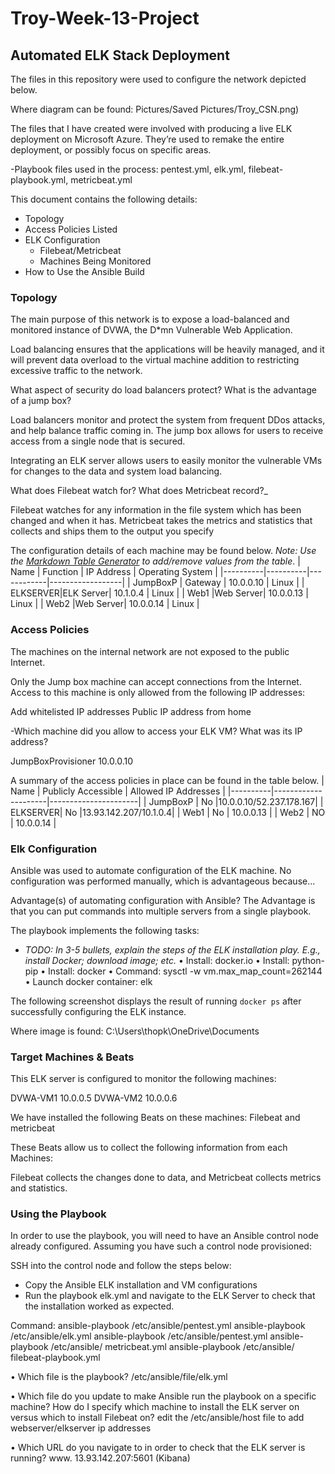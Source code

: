 # Troy-Week-13-Project
## Automated ELK Stack Deployment

The files in this repository were used to configure the network depicted below.

Where diagram can be found: Pictures/Saved Pictures/Troy_CSN.png)

The files that I have created were involved with producing a live ELK deployment on Microsoft Azure. They’re used to remake the entire deployment, or possibly focus on specific areas. 

-Playbook files used in the process: pentest.yml, elk.yml, filebeat-playbook.yml, metricbeat.yml

This document contains the following details:
- Topology
- Access Policies Listed
- ELK Configuration
  - Filebeat/Metricbeat
  - Machines Being Monitored
- How to Use the Ansible Build

### Topology

The main purpose of this network is to expose a load-balanced and monitored instance of DVWA, the D*mn Vulnerable Web Application.

Load balancing ensures that the applications will be heavily managed, and 
it will prevent data overload to the virtual machine addition to restricting excessive traffic to the network.


What aspect of security do load balancers protect? What is the advantage of a jump box?

Load balancers monitor and protect the system from frequent DDos attacks, and help balance traffic coming in. The jump box allows for users to receive access from a single node that is secured.

Integrating an ELK server allows users to easily monitor the vulnerable 
VMs for changes to the data and system load balancing.

What does Filebeat watch for? What does Metricbeat record?_

Filebeat watches for any information in the file system which has been changed and when it has. Metricbeat takes the metrics and statistics that collects and ships them to the output you specify

The configuration details of each machine may be found below.
_Note: Use the [Markdown Table Generator](http://www.tablesgenerator.com/markdown_tables) to add/remove values from the table_.
| Name     | Function | IP Address | Operating System |
|----------|----------|------------|------------------|
| JumpBoxP | Gateway  | 10.0.0.10  | Linux            |
| ELKSERVER|ELK Server| 10.1.0.4   | Linux            |
| Web1     |Web Server| 10.0.0.13  | Linux            |
| Web2     |Web Server| 10.0.0.14  | Linux            |

### Access Policies

The machines on the internal network are not exposed to the public Internet. 

Only the Jump box machine can accept connections from the Internet. Access to this machine is only allowed from the following IP addresses:

Add whitelisted IP addresses Public IP address from home

-Which machine did you allow to access your ELK VM? What was its IP address?

JumpBoxProvisioner 10.0.0.10

A summary of the access policies in place can be found in the table below.
| Name     | Publicly Accessible | Allowed IP Addresses |
|----------|---------------------|----------------------|
| JumpBoxP |    No               |10.0.0.10/52.237.178.167|
| ELKSERVER|    No               |13.93.142.207/10.1.0.4|                                                           | Web1     |    No               |     10.0.0.13        |
| Web2     |    NO               |       10.0.0.14         |

### Elk Configuration

Ansible was used to automate configuration of the ELK machine. No configuration was performed manually, which is advantageous because...

Advantage(s) of automating configuration with Ansible? The Advantage is that you can put commands into multiple servers from a single playbook.

The playbook implements the following tasks:
- _TODO: In 3-5 bullets, explain the steps of the ELK installation play. E.g., install Docker; download image; etc._
•  Install: docker.io 
•  Install: python-pip 
•  Install: docker 
•  Command: sysctl -w vm.max_map_count=262144 
•  Launch docker container: elk

The following screenshot displays the result of running `docker ps` after successfully configuring the ELK instance.

 

Where image is found: C:\Users\thopk\OneDrive\Documents
### Target Machines & Beats
This ELK server is configured to monitor the following machines:

DVWA-VM1 10.0.0.5 DVWA-VM2 10.0.0.6

We have installed the following Beats on these machines:
Filebeat and metricbeat

These Beats allow us to collect the following information from each 
Machines:

Filebeat collects the changes done to data, and Metricbeat collects metrics and statistics.

### Using the Playbook
In order to use the playbook, you will need to have an Ansible control node already configured. Assuming you have such a control node provisioned: 

SSH into the control node and follow the steps below:
- Copy the Ansible ELK installation and VM configurations 
- Run the playbook elk.yml and navigate to the ELK Server to check that the installation worked as expected.

Command: ansible-playbook /etc/ansible/pentest.yml
         ansible-playbook /etc/ansible/elk.yml
         ansible-playbook /etc/ansible/pentest.yml
         ansible-playbook /etc/ansible/ metricbeat.yml
         ansible-playbook /etc/ansible/ filebeat-playbook.yml




• Which file is the playbook? /etc/ansible/file/elk.yml 

• Which file do you update to make Ansible run the playbook on a specific machine? How do I specify which machine to install the ELK server on versus which to install Filebeat on? edit the /etc/ansible/host file to add webserver/elkserver ip addresses 

•  Which URL do you navigate to in order to check that the ELK server is running? www. 13.93.142.207:5601 (Kibana)

